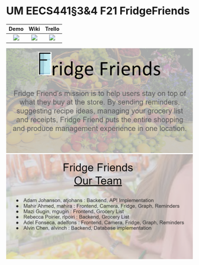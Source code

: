# UM EECS441§3&4 F21 FridgeFriends

| Demo  |  Wiki |  Trello  |
|:-----:|:-----:|:--------:|
|[<img src="https://eecs441.eecs.umich.edu/img/admin/video.png">][demo_page]|[<img src="https://eecs441.eecs.umich.edu/img/admin/wiki.png">][wiki_page]|[<img src="https://eecs441.eecs.umich.edu/img/admin/trello.png">][process_page]|

![Elevator Pitch](/assets/title.png)
![Team](/assets/team.png)

[demo_page]: https://www.youtube.com/watch?v=sOzi8MyuhXQ
[wiki_page]: https://github.com/alvinchen977/fridge-friends/wiki
[process_page]: https://trello.com/b/xRnm31KI/fridgefriend
